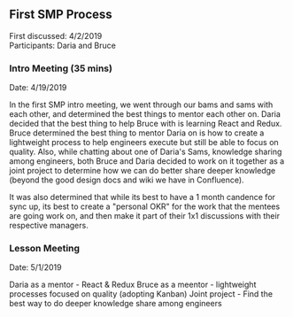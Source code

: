 ## First SMP Process

First discussed: 4/2/2019   
Participants: Daria and Bruce

### Intro Meeting (35 mins)

Date: 4/19/2019

In the first SMP intro meeting, we went through our bams and sams with each other, and determined the best things to mentor each other on.  Daria decided that the best thing to help Bruce with is learning React and Redux.  Bruce determined the best thing to mentor Daria on is how to create a lightweight process to help engineers execute but still be able to focus on quality.  Also, while chatting about one of Daria's Sams, knowledge sharing among engineers, both Bruce and Daria decided to work on it together as a joint project to determine how we can do better share deeper knowledge (beyond the good design docs and wiki we have in Confluence).

It was also determined that while its best to have a 1 month candence for sync up, its best to create a "personal OKR" for the work that the mentees are going work on, and then make it part of their 1x1 discussions with their respective managers.

### Lesson Meeting

Date: 5/1/2019

Daria as a mentor - React & Redux
Bruce as a meentor - lightweight processes focused on quality (adopting Kanban)
Joint project - Find the best way to do deeper knowledge share among engineers